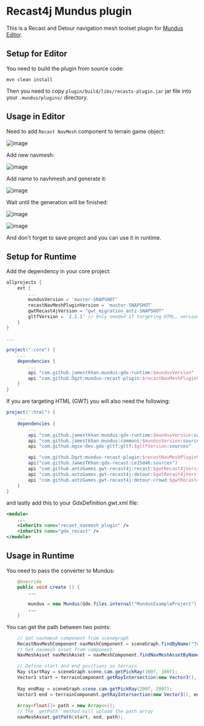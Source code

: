 # Recast4j Mundus plugin

This is a Recast and Detour navigation mesh toolset plugin for [Mundus Editor](https://github.com/JamesTKhan/Mundus).

## Setup for Editor

You need to build the plugin from source code:

```shell
mvn clean install
```

Then you need to copy `plugin/build/libs/recasts-plugin.jar` jar file into your `.mundus/plugins/` directory.

## Usage in Editor

Need to add `Recast NavMesh` component to terrain game object:

![image](https://github.com/user-attachments/assets/d5b0bc42-0ac2-4526-8192-d20a10c2be2c)

Add new navmesh:

![image](https://github.com/user-attachments/assets/395a5e94-5a49-4f8b-8a81-7a6131bf6007)

Add name to navhmesh and generate it:

![image](https://github.com/user-attachments/assets/18156904-fc9f-4294-8baa-6aebed8cd2a2)

Wait until the generation will be finished:

![image](https://github.com/user-attachments/assets/5a5290f9-20e6-4709-a7b1-0d31ecfcc48c)

![image](https://github.com/user-attachments/assets/fb0c7721-7f6f-4a3c-bda4-000292fea49d)

And don't forget to save project and you can use it in runtime.

## Setup for Runtime

Add the dependency in your core project:

```groovy
allprojects {
    ext {
        ...
        mundusVersion = 'master-SNAPSHOT'
        recastNavMeshPluginVersion = 'master-SNAPSHOT'
        gwtRecast4jVersion = "gwt_migration_antz-SNAPSHOT"
        gltfVersion = '2.2.1' // Only needed if targeting HTML, version should match what Mundus uses
    }
}

...

project(":core") {
    ...
    dependencies {
        ...
        api "com.github.jamestkhan.mundus:gdx-runtime:$mundusVersion"
        api "com.github.Dgzt:mundus-recast-plugin:$recastNavMeshPluginVersion"
    }
}
```

If you are targeting HTML (GWT) you will also need the following:

```groovy
project(":html") {
    ...
    dependencies {
        ...
        api "com.github.jamestkhan.mundus:gdx-runtime:$mundusVersion:sources"
        api "com.github.jamestkhan.mundus:commons:$mundusVersion:sources"
        api "com.github.mgsx-dev.gdx-gltf:gltf:$gltfVersion:sources"

        api "com.github.Dgzt:mundus-recast-plugin:$recastNavMeshPluginVersion:sources"
        api("com.github.JamesTKhan:gdx-recast:ce15d46:sources")
        api "com.github.antzGames.gwt-recast4j:recast:$gwtRecast4jVersion:sources"
        api "com.github.antzGames.gwt-recast4j:detour:$gwtRecast4jVersion:sources"
        api "com.github.antzGames.gwt-recast4j:detour-crowd:$gwtRecast4jVersion:sources"
    }
}
```

and lastly add this to your GdxDefinition.gwt.xml file:

```xml
<module>
    ...
    <inherits name="recast_navmesh_plugin" />
    <inherits name="gdx_recast" />
</module>
```

## Usage in Runtime

You need to pass the converter to Mundus:

```java
    @Override
    public void create () {
        ...

        mundus = new Mundus(Gdx.files.internal("MundusExampleProject"), config, new RecastNavMesComponentConverter());
        ...
    }
```

You can get the path between two points:

```java
    // Get navhmesh component from scenegraph
    RecastNavMeshComponent navMeshComponent = sceneGraph.findByName("Terrain 2").findComponentByType(Component.Type.NAVMESH);
    // Get navmesh asset from component
    NavMeshAsset navMeshAsset = navMeshComponent.findNavMeshAssetByName("main");

    // Define start and end positions on terrain 
    Ray startRay = sceneGraph.scene.cam.getPickRay(100f, 100f);
    Vector3 start = terrainComponent.getRayIntersection(new Vector3(), startRay);
    
    Ray endRay = sceneGraph.scene.cam.getPickRay(200f, 200f);
    Vector3 end = terrainComponent.getRayIntersection(new Vector3(), endRay);
    
    Array<float[]> path = new Array<>();
    // The `getPath` method will upload the path array
    navMeshAsset.getPath(start, end, path);
```
